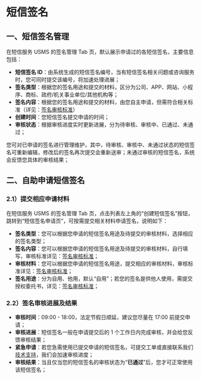 # 短信签名

## 一、短信签名管理

在短信服务 USMS 的签名管理 Tab 页，默认展示申请过的各短信签名，主要信息包括：

- **短信签名 ID**：由系统生成的短信签名编号，当有短信签名相关问题或咨询服务时，您可同时提交该编号，将加速处理进展；
- **签名类型**：根据您的签名用途和提交的材料，区分为公司、APP、网站、小程序、商标、政府/机关事业单位/其他机构等；
- **签名内容**：根据您的签名用途和提交的材料，由您自主申请，但需符合相关标准（详见：[签名审核标准](/usms/introduction/2005/2103)）
- **创建时间**：您短信签名提交申请的时间；
- **审核状态**：根据审核进度实时更新进展，分为待审核、审核中、已通过、未通过；

您可对已申请的签名进行管理维护，其中，待审核、审核中、未通过状态的短信签名可重新编辑，修改后的签名再次提交会重新送审；未通过审核的短信签名，系统会反馈您具体的审核结果；

## 二、自助申请短信签名

### 2.1）提交相应申请材料

在短信服务 USMS 的签名管理 Tab 页，点击列表左上角的“创建短信签名”按钮，跳转到“短信签名申请页”，可按需提交相关材料申请签名，说明如下：

- **签名类型**：您可以根据您申请的短信签名用途及待提交的审核材料，选择相应的签名类型；
- **签名内容**：您可以根据您申请的短信签名用途及待提交的审核材料，自行填写，审核标准详见：[签名审核标准](/usms/introduction/2005/2103)；
- **审核材料**：您可以根据您申请的短信签名用途，提交相应的审核材料，审核标准详见：[签名审核标准](/usms/introduction/2005/2103)；
- **签名用途**：分为自用、他用，默认“自用”；若您的签名是供他人使用，需提交授权委托书，详见：[签名审核标准](/usms/introduction/2005/2103)；

### 2.2）签名审核进展及结果

- **审核时间**：09:00 - 18:00，法定节假日顺延，建议您尽量在 17:00 前提交申请；
- **审核进展**：短信签名一般在申请提交后的 1 个工作日内完成审核，并会给您反馈审核结果；
- **紧急申请**：若您急需使用已提交申请的短信签名，可提交工单或直接联系我们 [技术支持](https://www.ucloud.cn/site/service.html)，我们会加速审核进度；
- **审核结果**：当且仅当您的短信签名的审核状态为“**已通过**”后，您才可正常使用该短信签名；

